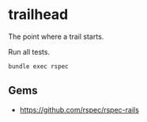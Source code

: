 # trailhead

The point where a trail starts.

Run all tests.

```
bundle exec rspec
```

## Gems
* https://github.com/rspec/rspec-rails
